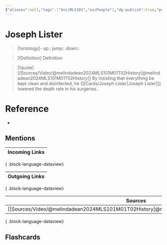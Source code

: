 ```yaml
---
{"aliases":null,"tags":["Uni/MLS101","on/People"],"dg-publish":true,"permalink":"/cards/joseph-lister/","dgPassFrontmatter":true}
---
```


# Joseph Lister

> [!ontology]-
> up:: 
> jump:: 
> down:: 

> [!Definition] Definition

> [!quote] [[Sources/Video/@melindadean2024MLS101M01T02History\|@melindadean2024MLS101M01T02History]]
> By insisting that everything be kept clean and disinfected, he {[[Cards/Joseph Lister\|Joseph Lister]]} lowered the death rate in his surgeries.

# Reference

- 

## Mentions

| Incoming Links |
| -------------- |

{ .block-language-dataview}

| Outgoing Links |
| -------------- |

{ .block-language-dataview}

| Sources                                                                                       |
| --------------------------------------------------------------------------------------------- |
| [[Sources/Video/@melindadean2024MLS101M01T02History\|@melindadean2024MLS101M01T02History]] |

{ .block-language-dataview}

## Flashcards